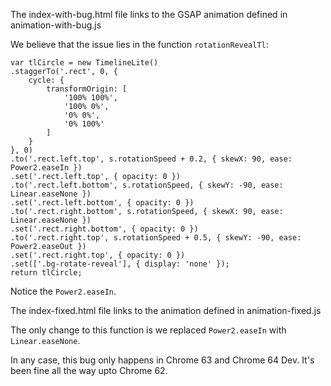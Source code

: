 The index-with-bug.html file links to the GSAP animation defined in animation-with-bug.js

We believe that the issue lies in the function `rotationRevealTl`:

```
var tlCircle = new TimelineLite()
.staggerTo('.rect', 0, {
    cycle: {
        transformOrigin: [
            '100% 100%',
            '100% 0%',
            '0% 0%',
            '0% 100%'
        ]
    }
}, 0)
.to('.rect.left.top', s.rotationSpeed + 0.2, { skewX: 90, ease: Power2.easeIn })
.set('.rect.left.top', { opacity: 0 })
.to('.rect.left.bottom', s.rotationSpeed, { skewY: -90, ease: Linear.easeNone })
.set('.rect.left.bottom', { opacity: 0 })
.to('.rect.right.bottom', s.rotationSpeed, { skewX: 90, ease: Linear.easeNone })
.set('.rect.right.bottom', { opacity: 0 })
.to('.rect.right.top', s.rotationSpeed + 0.5, { skewY: -90, ease: Power2.easeOut })
.set('.rect.right.top', { opacity: 0 })
.set(['.bg-rotate-reveal'], { display: 'none' });
return tlCircle;
```

Notice the `Power2.easeIn`. 

The index-fixed.html file links to the animation defined in animation-fixed.js

The only change to this function is we replaced `Power2.easeIn` with `Linear.easeNone`. 

In any case, this bug only happens in Chrome 63 and Chrome 64 Dev. It's been fine all the way upto Chrome 62. 